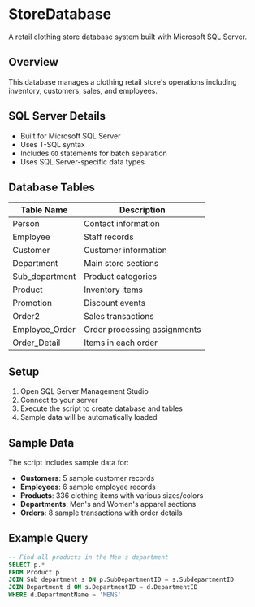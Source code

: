 # StoreDatabase

A retail clothing store database system built with Microsoft SQL Server.

## Overview

This database manages a clothing retail store's operations including inventory, customers, sales, and employees.

## SQL Server Details

- Built for Microsoft SQL Server
- Uses T-SQL syntax
- Includes `GO` statements for batch separation
- Uses SQL Server-specific data types

## Database Tables

| Table Name | Description |
|------------|-------------|
| Person | Contact information |
| Employee | Staff records |
| Customer | Customer information |
| Department | Main store sections |
| Sub_department | Product categories |
| Product | Inventory items |
| Promotion | Discount events |
| Order2 | Sales transactions |
| Employee_Order | Order processing assignments |
| Order_Detail | Items in each order |

## Setup

1. Open SQL Server Management Studio
2. Connect to your server
3. Execute the script to create database and tables
4. Sample data will be automatically loaded

## Sample Data

The script includes sample data for:
- **Customers**: 5 sample customer records
- **Employees**: 6 sample employee records
- **Products**: 336 clothing items with various sizes/colors
- **Departments**: Men's and Women's apparel sections
- **Orders**: 8 sample transactions with order details

## Example Query

```sql
-- Find all products in the Men's department
SELECT p.*
FROM Product p
JOIN Sub_department s ON p.SubDepartmentID = s.SubdepartmentID
JOIN Department d ON s.DepartmentID = d.DepartmentID
WHERE d.DepartmentName = 'MENS'
